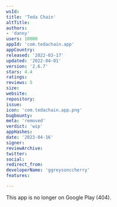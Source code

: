 ```yaml
---
wsId: 
title: 'Teda Chain'
altTitle: 
authors:
- 'danny'
users: 10000
appId: 'com.tedachain.app'
appCountry: 
released: '2022-03-17'
updated: '2022-04-01'
version: '2.6.7'
stars: 4.4
ratings: 
reviews: 5
size: 
website: 
repository: 
issue: 
icon: 'com.tedachain.app.png'
bugbounty: 
meta: 'removed'
verdict: 'wip'
appHashes: 
date: '2023-04-16'
signer: 
reviewArchive: 
twitter: 
social: 
redirect_from: 
developerName: 'ggreysonccherry'
features: 

---
```


This app is no longer on Google Play (404).
